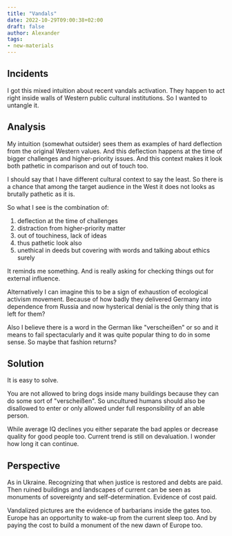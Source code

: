 ```yaml
---
title: "Vandals"
date: 2022-10-29T09:00:38+02:00
draft: false
author: Alexander
tags:
- new-materials
---
```


## Incidents

I got this mixed intuition about recent vandals activation.
They happen to act right inside walls of Western public cultural institutions.
So I wanted to untangle it.

## Analysis

My intuition (somewhat outsider) sees them as examples of hard deflection from the original Western values.
And this deflection happens at the time of bigger challenges and higher-priority issues.
And this context makes it look both pathetic in comparison and out of touch too.

I should say that I have different cultural context to say the least.
So there is a chance that among the target audience in the West it does not looks as brutally pathetic as it is.

So what I see is the combination of:

1) deflection at the time of challenges
1) distraction from higher-priority matter
1) out of touchiness, lack of ideas
1) thus pathetic look also
1) unethical in deeds but covering with words and talking about ethics surely

It reminds me something.
And is really asking for checking things out for external influence.

Alternatively I can imagine this to be a sign of exhaustion of ecological activism movement.
Because of how badly they delivered Germany into dependence from Russia 
and now hysterical denial is the only thing that is left for them?

Also I believe there is a word in the German like "verscheißen" or so
and it means to fail spectacularly and it was quite popular thing to do in some sense.
So maybe that fashion returns?

## Solution

It is easy to solve.

You are not allowed to bring dogs inside many buildings because they can do some sort of "verscheißen".
So uncultured humans should also be disallowed to enter or only allowed 
under full responsibility of an able person.

While average IQ declines you either separate the bad apples or decrease quality for good people too.
Current trend is still on devaluation.
I wonder how long it can continue.

## Perspective

As in Ukraine. Recognizing that when justice is restored and debts are paid.
Then ruined buildings and landscapes of current can be seen as monuments of sovereignty and self-determination.
Evidence of cost paid.

Vandalized pictures are the evidence of barbarians inside the gates too.
Europe has an opportunity to wake-up from the current sleep too.
And by paying the cost to build a monument of the new dawn of Europe too.
